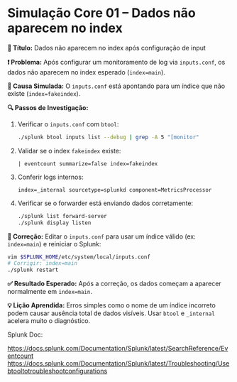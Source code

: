 # Simulação Core 01 – Dados não aparecem no index

**🔹 Título:** Dados não aparecem no index após configuração de input

**❗ Problema:**
Após configurar um monitoramento de log via `inputs.conf`, os dados não aparecem no index esperado (`index=main`).

**🧪 Causa Simulada:**
O `inputs.conf` está apontando para um índice que não existe (`index=fakeindex`).

**🔍 Passos de Investigação:**
1. Verificar o `inputs.conf` com `btool`:
   ```bash
   ./splunk btool inputs list --debug | grep -A 5 "[monitor"  
   ```
2. Validar se o index `fakeindex` existe:
   ```spl
   | eventcount summarize=false index=fakeindex
   ```
3. Conferir logs internos:
   ```spl
   index=_internal sourcetype=splunkd component=MetricsProcessor
   ```
4. Verificar se o forwarder está enviando dados corretamente:
   ```bash
   ./splunk list forward-server
   ./splunk display listen
   ```

**🔧 Correção:**
Editar o `inputs.conf` para usar um índice válido (ex: `index=main`) e reiniciar o Splunk:
```bash
vim $SPLUNK_HOME/etc/system/local/inputs.conf
# Corrigir: index=main
./splunk restart
```

**✅ Resultado Esperado:**
Após a correção, os dados começam a aparecer normalmente em `index=main`.

**💡 Lição Aprendida:**
Erros simples como o nome de um índice incorreto podem causar ausência total de dados visíveis. Usar `btool` e `_internal` acelera muito o diagnóstico.

Splunk Doc:

https://docs.splunk.com/Documentation/Splunk/latest/SearchReference/Eventcount
https://docs.splunk.com/Documentation/Splunk/latest/Troubleshooting/Usebtooltotroubleshootconfigurations
